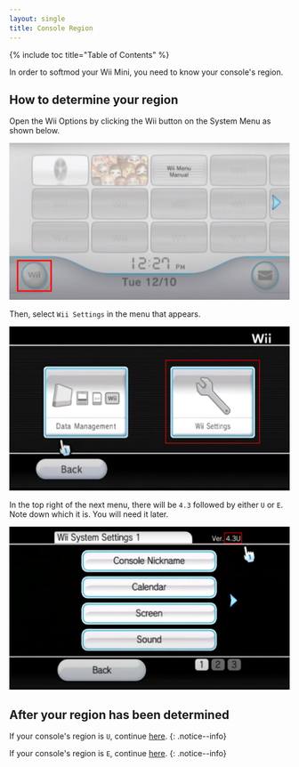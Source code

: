 ```yaml
---
layout: single
title: Console Region
---
```


{% include toc title="Table of Contents" %}

In order to softmod your Wii Mini, you need to know your console's region.

## How to determine your region

Open the Wii Options by clicking the Wii button on the System Menu as shown below.

![System Menu](/images/wiiminimenu.png)

Then, select ``Wii Settings`` in the menu that appears.

![Wii Options](/images/wiioptionssettings.png)

In the top right of the next menu, there will be ``4.3`` followed by either ``U`` or ``E``. Note down which it is. You will need it later.

![System Menu Version](/images/systemmenuversion.png)

## After your region has been determined

If your console's region is ``U``, continue [here](/ntscbluebombrequirements).
{: .notice--info}

If your console's region is ``E``, continue [here](/palbluebombrequirements).
{: .notice--info}
